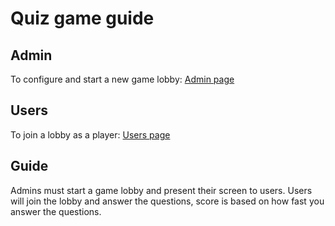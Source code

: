 # Quiz game guide

## Admin
To configure and start a new game lobby:
[Admin page](https://zesty-cars-production.up.railway.app/admin)

## Users
To join a lobby as a player:
[Users page](https://zesty-cars-production.up.railway.app)

## Guide
Admins must start a game lobby and present their screen to users.
Users will join the lobby and answer the questions, score is based on how fast you answer the questions.


